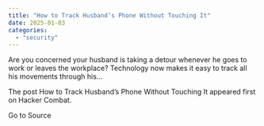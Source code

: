 ```yaml
---
title: "How to Track Husband’s Phone Without Touching It"
date: 2025-01-03
categories: 
  - "security"
---
```


Are you concerned your husband is taking a detour whenever he goes to work or leaves the workplace? Technology now makes it easy to track all his movements through his...

The post How to Track Husband’s Phone Without Touching It appeared first on Hacker Combat.

Go to Source
